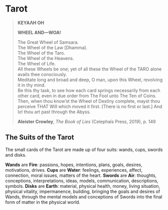 # Tarot

>**ΚΕΥΑΛΗ ΟΗ**
>
>**WHEEL AND—WOA!**
>
>The Great Wheel of Samsara.  
>The Wheel of the Law [Dhamma].  
>The Wheel of the Taro.  
>The Wheel of the Heavens.  
>The Wheel of Life.  
>All these Wheels be one; yet of all these the Wheel of the TARO alone avails thee consciously.  
>Meditate long and broad and deep, O man, upon this Wheel, revolving it in thy mind.  
>Be this thy task, to see how each card springs necessarily from each other card, even in due order from The Fool unto The Ten of Coins.  
>Then, when thou know’st the Wheel of Destiny complete, mayst thou perceive THAT Will which moved it first. [There is no first or last.]
>And lo! thou art past through the Abyss.
>
>**Aleister Crowley**, *The Book of Lies* (Celephaïs Press, 2019), p. 149


## The Suits of the Tarot

The small cards of the Tarot are made up of four suits: wands, cups, swords and disks.

**Wands** are **Fire**: passions, hopes, intentions, plans, goals, desires, motivations, drives.
**Cups** are **Water**: feelings, experiences, affect, connection, moral issues, matters of the heart.
**Swords** are **Air**: thoughts, conceptions, interpretations, ideas, models, communication, descriptions, symbols.
**Disks** are **Earth**: material, physical health, money, living situation, physical vitality, impermanence, building, bringing the goals and desires of Wands, through the mental models and conceptions of Swords into the final form of matter in the physical world.


